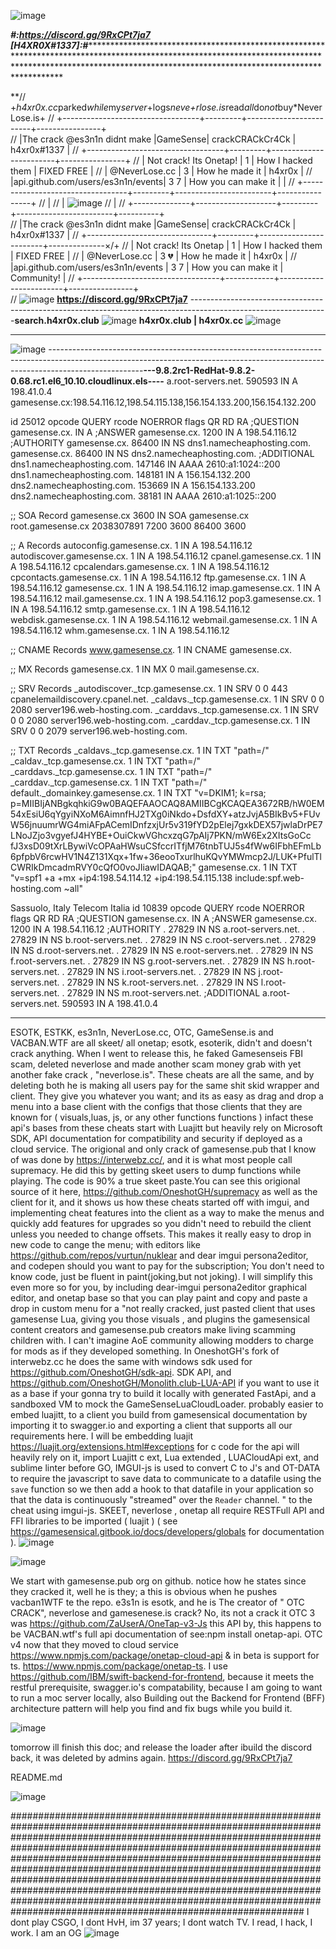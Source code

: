 ![image](https://user-images.githubusercontent.com/65768277/132969291-b189e662-714e-4e87-918f-2a34d2171a28.png)

***********************************#:https://discord.gg/9RxCPt7ja7 [H4XR0X#1337]:#***************************************************************************************************************************************************************************************************************************************************

**// +*h4xr0x.cc*parked*while*my*server*+logs*neve+rlose.is*read*all*do*not*buy*NeverLose.is+
// +----------------------------------+---------+------------------------+----------------+                              
// |The crack @es3n1n didnt make      |GameSense|    crackCRACkCr4Ck     | h4xr0x#1337    |
// +----------------------------------+---------+------------------------+----------------+
// |  Not crack! Its Onetap!          | 1       |  How I hacked them     |  FIXED FREE    |
// |      @NeverLose.cc               |  3      |  How he made it        |    h4xr0x      |
// |api.github.com/users/es3n1n/events|   3 7   |  How you can make it   |                |
// +----------------------------------+---------+------------------------+----------------+
// | 
// | ![image](https://user-images.githubusercontent.com/65768277/131275595-db3a8a20-f26e-4ea4-8e3f-f16126e4ac9b.png)
// |
// +--------------+--------------------+---------+------------------------+----------+                              
// |The crack @es3n1n didnt make  |GameSense|    crackCRACkCr4Ck     | h4xr0x#1337   |
// +-------------------------------+---------+------------------------+--------------×/+
// |  Not crack! Its Onetap        | 1       |  How I hacked them     |  FIXED FREE    |
// |      @NeverLose.cc              |  3 💔︁   |  How he made it        |    h4xr0x      |
// |api.github.com/users/es3n1n/events |   3 7   |  How you can make it   |  Community!    |
// +----------------------------------+------------+------------------------+----------------+								
// ![image](https://user-images.githubusercontent.com/65768277/131276207-485d6654-7409-480c-ade1-a3a004edb143.png) **https://discord.gg/9RxCPt7ja7**
----------------------------------------------------------------------------------------------------------------**search.h4xr0x.club**
    ![image](https://user-images.githubusercontent.com/65768277/131276082-3d0d2355-a2b5-40d8-a850-e2fbb50923bb.png) **h4xr0x.club | h4xr0x.cc**
![image](https://user-images.githubusercontent.com/65768277/131276148-09c4cafa-5ca8-4d7c-b185-80eca4df7b89.png)  

-----------------------------------------------------------------------------------------------------------------------------------------------------------------------------------
![image](https://user-images.githubusercontent.com/65768277/132968205-70edd2cf-a8aa-432e-a86b-f565217d4ad8.png)
-----------------------------------------------------------------------------------------------------------------------------------------------------------------------------------**---9.8.2rc1-RedHat-9.8.2-0.68.rc1.el6_10.10.cloudlinux.els----**
a.root-servers.net. 590593 IN A 198.41.0.4
gamesense.cx:198.54.116.12,198.54.115.138,156.154.133.200,156.154.132.200

id 25012
opcode QUERY
rcode NOERROR
flags QR RD RA
;QUESTION
gamesense.cx. IN A
;ANSWER
gamesense.cx. 1200 IN A 198.54.116.12
;AUTHORITY
gamesense.cx. 86400 IN NS dns1.namecheaphosting.com.
gamesense.cx. 86400 IN NS dns2.namecheaphosting.com.
;ADDITIONAL
dns1.namecheaphosting.com. 147146 IN AAAA 2610:a1:1024::200
dns1.namecheaphosting.com. 148181 IN A 156.154.132.200
dns2.namecheaphosting.com. 153669 IN A 156.154.133.200
dns2.namecheaphosting.com. 38181 IN AAAA 2610:a1:1025::200

;; SOA Record
gamesense.cx	3600	IN	SOA	gamesense.cx root.gamesense.cx 2038307891 7200 3600 86400 3600

;; A Records
autoconfig.gamesense.cx.	1	IN	A	198.54.116.12
autodiscover.gamesense.cx.	1	IN	A	198.54.116.12
cpanel.gamesense.cx.	1	IN	A	198.54.116.12
cpcalendars.gamesense.cx.	1	IN	A	198.54.116.12
cpcontacts.gamesense.cx.	1	IN	A	198.54.116.12
ftp.gamesense.cx.	1	IN	A	198.54.116.12
gamesense.cx.	1	IN	A	198.54.116.12
imap.gamesense.cx.	1	IN	A	198.54.116.12
mail.gamesense.cx.	1	IN	A	198.54.116.12
pop3.gamesense.cx.	1	IN	A	198.54.116.12
smtp.gamesense.cx.	1	IN	A	198.54.116.12
webdisk.gamesense.cx.	1	IN	A	198.54.116.12
webmail.gamesense.cx.	1	IN	A	198.54.116.12
whm.gamesense.cx.	1	IN	A	198.54.116.12

;; CNAME Records
www.gamesense.cx.	1	IN	CNAME	gamesense.cx.

;; MX Records
gamesense.cx.	1	IN	MX	0 mail.gamesense.cx.

;; SRV Records
_autodiscover._tcp.gamesense.cx.	1	IN	SRV	0 0 443 cpanelemaildiscovery.cpanel.net.
_caldavs._tcp.gamesense.cx.	1	IN	SRV	0 0 2080 server196.web-hosting.com.
_carddavs._tcp.gamesense.cx.	1	IN	SRV	0 0 2080 server196.web-hosting.com.
_carddav._tcp.gamesense.cx.	1	IN	SRV	0 0 2079 server196.web-hosting.com.

;; TXT Records
_caldavs._tcp.gamesense.cx.	1	IN	TXT	"path=/"
_caldav._tcp.gamesense.cx.	1	IN	TXT	"path=/"
_carddavs._tcp.gamesense.cx.	1	IN	TXT	"path=/"
_carddav._tcp.gamesense.cx.	1	IN	TXT	"path=/"
default._domainkey.gamesense.cx.	1	IN	TXT	"v=DKIM1; k=rsa; p=MIIBIjANBgkqhkiG9w0BAQEFAAOCAQ8AMIIBCgKCAQEA3672RB/hW0EM54xEsiU6qYgyiNXoM6AimnfHJ2TXg0iNkdo+DsfdXY+atzJvjA5BIkBv5+FUvW56jnuumrWG4miAFpACemIDnfzxjUr5v319fYD2pElej7gxkDEX57jwlaDrPE7LNoJZjo3vgyefJ4HYBE+OuiCkwVGhcxzqG7pAIj7PKN/mW6Ex2XItsGoCc fJ3xsD09tXrLBywiVcOPAaHWsuCSfccrITfjM76tnbTUJ5s4fWw6IFbhEFmLb6pfpbV6rcwHV1N4Z131Xqx+1fw+36eooTxurlhuKQvYMWmcp2J/LUK+PfulTlCWRIkDmcadmRVY0cQfO0voJIiawIDAQAB;"
gamesense.cx.	1	IN	TXT	"v=spf1 +a +mx +ip4:198.54.114.12 +ip4:198.54.115.138 include:spf.web-hosting.com ~all"

Sassuolo, Italy
Telecom Italia
id 10839
opcode QUERY
rcode NOERROR
flags QR RD RA
;QUESTION
gamesense.cx. IN A
;ANSWER
gamesense.cx. 1200 IN A 198.54.116.12
;AUTHORITY
. 27829 IN NS a.root-servers.net.
. 27829 IN NS b.root-servers.net.
. 27829 IN NS c.root-servers.net.
. 27829 IN NS d.root-servers.net.
. 27829 IN NS e.root-servers.net.
. 27829 IN NS f.root-servers.net.
. 27829 IN NS g.root-servers.net.
. 27829 IN NS h.root-servers.net.
. 27829 IN NS i.root-servers.net.
. 27829 IN NS j.root-servers.net.
. 27829 IN NS k.root-servers.net.
. 27829 IN NS l.root-servers.net.
. 27829 IN NS m.root-servers.net.
;ADDITIONAL
a.root-servers.net. 590593 IN A 198.41.0.4



----------------------------------------------------------------------------------------------------------------------------------------------------------------------------------------------
ESOTK, ESTKK, es3n1n, NeverLose.cc, OTC, GameSense.is and VACBAN.WTF are all skeet/ all onetap; esotk, esoterik, didn't and doesn't crack anything. When I went to release this, he faked Gamesenseis FBI scam, deleted neverlose and made another scam money grab with yet another fake crack , "neverlose.is". These cheats are all the same, and by deleting both he is making all users pay for the same shit skid wrapper and client. They give you whatever you want; and its as easy as  drag and drop a menu into a base client with the configs that those clients that they are known for ( visuals,luas, js, or any other functions functions ) infact these api's bases from these cheats start with Luajitt but heavily rely on  Microsoft SDK, API documentation for compatibility and security if deployed as a cloud service. The origional and only crack of gamesense.pub that I know of was done by  https://interwebz.cc/, and it is what most people call supremacy. He did this by getting skeet users to dump functions while playing. The code is 90% a true skeet paste.You can see this origional source of it here, https://github.com/OneshotGH/supremacy as well as the client for it,  and it shows us how these cheats started off with imgui, and implementing cheat features into the client as a way to make the menus and quickly add features for upgrades so you didn't need to rebuild the client unless you needed to change offsets. This makes it really easy to drop in new code to cange the menu; with editors like https://github.com/repos/vurtun/nuklear and dear imgui persona2editor, and codepen should you want to pay for the subscription; You don't need to know code, just be fluent in paint(joking,but not joking). I will simplify this even more so for you, by including dear-imgui persona2editor graphical editor, and onetap base so that you can play paint and copy and paste a drop in custom menu for a "not really cracked, just pasted client that uses gamesense Lua, giving you those visuals , and plugins the gamesensical content creators and gamesense.pub creators make living scamming children with. I can't imagine AoE community allowing modders to charge for mods as if they developed something.  In OneshotGH's fork of interwebz.cc he does the same with windows sdk used for https://github.com/OneshotGH/sdk-api. SDK API, and https://github.com/OneshotGH/Monolith.club-LUA-API if you want to use it as a base if your gonna try to build it locally with generated FastApi, and a sandboxed VM to mock the GameSenseLuaCloudLoader. probably easier to embed luajitt, to a client you build from gamesensical documentation by importing it to swagger.io and exporting a client that supports all our requirements here. I will be embedding luajit https://luajit.org/extensions.html#exceptions for c code for the api will heavily rely on it, import Luajitt c ext, Lua extended , LUACloudApi ext, and sublime linter before GO, IMGUI-js is used to convert C to J's and OT-DATA to require the javascript to save data to communicate to a datafile using the `save` function so we then add a hook to that datafile in your application so that the data is continuously "streamed" over the `Reader` channel. " to the cheat using imgui-js. SKEET, neverlose , onetap all require RESTFull API and FFI libraries to be imported ( luajit ) ( see https://gamesensical.gitbook.io/docs/developers/globals for documentation ).
![image](https://user-images.githubusercontent.com/65768277/131581596-b72b3aa2-43b2-4d6c-828a-15af3d8cf1bc.png)



![image](https://user-images.githubusercontent.com/65768277/131305555-d04825d5-4a82-47b8-8cd3-f037b1db80ae.png)

We start with gamesense.pub org on github. notice how he states since they cracked it, well he is they; a this is obvious when he pushes vacban1WTF te the repo. e3s1n is esotk, and he is The creator of " OTC CRACK", neverlose and gamesenese.is  crack? No, its not a crack it OTC 3 was https://github.com/ZaUserA/OneTap-v3-Js this API by, this happens to be VACBAN.wtf's full api documentation of see:npm install onetap-api. OTC v4 now that they moved to cloud service https://www.npmjs.com/package/onetap-cloud-api & in beta is support for ts. https://www.npmjs.com/package/onetap-ts. I use https://github.com/IBM/swift-backend-for-frontend, because it meets the restful prerequisite, swagger.io's compatability, because I am going to want to run a moc server locally, also Building out the Backend for Frontend (BFF) architecture pattern will help you find and fix bugs while you build it.

![image](https://user-images.githubusercontent.com/65768277/131581689-21641a4a-b702-4122-993a-2c649616b65e.png)

tomorrow ill finish this doc; and release the loader after ibuild the discord back, it was deleted  by admins again. https://discord.gg/9RxCPt7ja7

README.md

![image](https://user-images.githubusercontent.com/65768277/131306536-0b7d9003-36a7-4e62-a80e-2583da4e0785.png)



#############################################################################################################################################################################################################################################################################################################################################################################################################################################################################################################################################################################
I dont play CSGO, I dont HvH, im 37 years; I dont watch TV. I read, I hack, I work. I am an OG 
 ![image](https://user-images.githubusercontent.com/65768277/131276282-9b33a22b-a012-4200-a4b4-9f5536c08fee.png)
